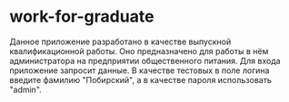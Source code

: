 # work-for-graduate
Данное приложение разработано в качестве выпускной квалификационной работы. Оно предназначено для работы в нём администратора на предприятии общественного питания. 
Для входа приложение запросит данные. В качестве тестовых в поле логина введите фамилию "Побирский", а в качестве пароля использовать "admin".
